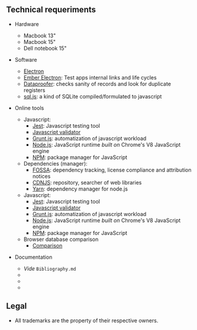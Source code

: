## Technical requeriments ##

* Hardware
     - Macbook 13"
	 - Macbook 15"
	 - Dell notebook 15"
 
* Software
     - [Electron](https://electronjs.org/)
     - [Ember Electron](https://ember-electron.js.org/): Test apps internal links and life cycles
     - [Dataproofer](https://github.com/dataproofer/Dataproofer): checks sanity of records and look for duplicate registers
     - [sql.js](https://github.com/kripken/sql.js): a kind of SQLite compiled/formulated to javascript
* Online tools
     - Javascript:
        - [Jest](https://jestjs.io/): Javascript testing tool
        - [Javascript validator](https://validatejavascript.com/)
        - [Grunt.js](https://gruntjs.com/): automatization of javascript workload
        - [Node.js](https://nodejs.org/): JavaScript runtime _built on_ Chrome's V8 JavaScript engine
        - [NPM](https://www.npmjs.com/): package manager for JavaScript
     - Dependencies (manager):
        - [FOSSA](https://fossa.io/): dependency tracking, license compliance and attribution notices
        - [CDNJS](https://cdnjs.com/): repository, searcher of web libraries
        - [Yarn](https://yarnpkg.com): dependency manager for node.js
     - Javascript:
        - [Jest](https://jestjs.io/): Javascript testing tool
        - [Javascript validator](https://validatejavascript.com/)
        - [Grunt.js](https://gruntjs.com/): automatization of javascript workload
        - [Node.js](https://nodejs.org/): JavaScript runtime _built on_ Chrome's V8 JavaScript engine
        - [NPM](https://www.npmjs.com/): package manager for JavaScript
     - Browser database comparison
        - [Comparison](http://nolanlawson.github.io/database-comparison/)
* Documentation
     - _Vide_ `Bibliography.md`
     - 
     - 
     - 
     
## Legal ##

* All trademarks are the property of their respective owners.